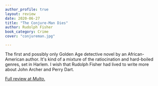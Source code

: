 ```yaml
---
author_profile: true
layout: review
date: 2020-06-27
title: "The Conjure-Man Dies"
author: Rudolph Fisher
book_category: Crime
cover: "conjureman.jpg"

---
```

The first and possibly only Golden Age detective novel by an African-American author. It's kind of a mixture of the ratiocination and hard-boiled genres, set in Harlem. I wish that Rudolph Fisher had lived to write more about John Archer and Perry Dart.

[Full review at *Multo*.](https://multoghost.wordpress.com/2020/06/27/reading-the-conjure-man-dies/)